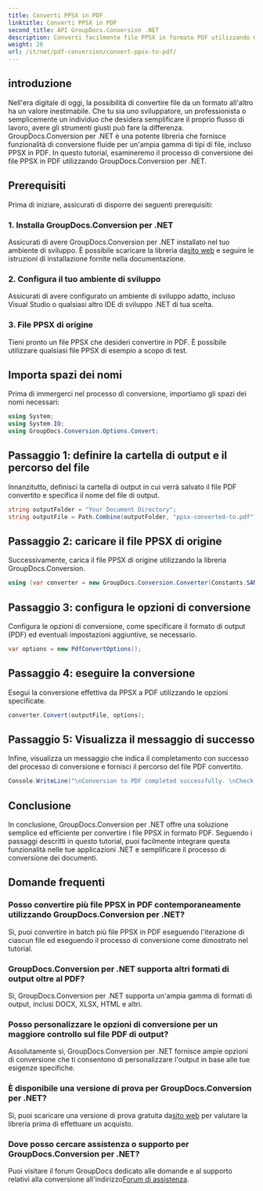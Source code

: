 ```yaml
---
title: Converti PPSX in PDF
linktitle: Converti PPSX in PDF
second_title: API GroupDocs.Conversion .NET
description: Converti facilmente file PPSX in formato PDF utilizzando GroupDocs.Conversion per .NET. Semplifica il flusso di lavoro dei documenti con questa potente libreria .NET.
weight: 26
url: /it/net/pdf-conversion/convert-ppsx-to-pdf/
---
```

## introduzione
Nell'era digitale di oggi, la possibilità di convertire file da un formato all'altro ha un valore inestimabile. Che tu sia uno sviluppatore, un professionista o semplicemente un individuo che desidera semplificare il proprio flusso di lavoro, avere gli strumenti giusti può fare la differenza. GroupDocs.Conversion per .NET è una potente libreria che fornisce funzionalità di conversione fluide per un'ampia gamma di tipi di file, incluso PPSX in PDF. In questo tutorial, esamineremo il processo di conversione dei file PPSX in PDF utilizzando GroupDocs.Conversion per .NET.
## Prerequisiti
Prima di iniziare, assicurati di disporre dei seguenti prerequisiti:
### 1. Installa GroupDocs.Conversion per .NET
 Assicurati di avere GroupDocs.Conversion per .NET installato nel tuo ambiente di sviluppo. È possibile scaricare la libreria da[sito web](https://releases.groupdocs.com/conversion/net/) e seguire le istruzioni di installazione fornite nella documentazione.
### 2. Configura il tuo ambiente di sviluppo
Assicurati di avere configurato un ambiente di sviluppo adatto, incluso Visual Studio o qualsiasi altro IDE di sviluppo .NET di tua scelta.
### 3. File PPSX di origine
Tieni pronto un file PPSX che desideri convertire in PDF. È possibile utilizzare qualsiasi file PPSX di esempio a scopo di test.

## Importa spazi dei nomi
Prima di immergerci nel processo di conversione, importiamo gli spazi dei nomi necessari:

```csharp
using System;
using System.IO;
using GroupDocs.Conversion.Options.Convert;
```

## Passaggio 1: definire la cartella di output e il percorso del file
Innanzitutto, definisci la cartella di output in cui verrà salvato il file PDF convertito e specifica il nome del file di output.
```csharp
string outputFolder = "Your Document Directory";
string outputFile = Path.Combine(outputFolder, "ppsx-converted-to.pdf");
```
## Passaggio 2: caricare il file PPSX di origine
Successivamente, carica il file PPSX di origine utilizzando la libreria GroupDocs.Conversion.
```csharp
using (var converter = new GroupDocs.Conversion.Converter(Constants.SAMPLE_PPSX))
```
## Passaggio 3: configura le opzioni di conversione
Configura le opzioni di conversione, come specificare il formato di output (PDF) ed eventuali impostazioni aggiuntive, se necessario.
```csharp
var options = new PdfConvertOptions();
```
## Passaggio 4: eseguire la conversione
Esegui la conversione effettiva da PPSX a PDF utilizzando le opzioni specificate.
```csharp
converter.Convert(outputFile, options);
```
## Passaggio 5: Visualizza il messaggio di successo
Infine, visualizza un messaggio che indica il completamento con successo del processo di conversione e fornisci il percorso del file PDF convertito.
```csharp
Console.WriteLine("\nConversion to PDF completed successfully. \nCheck output in {0}", outputFolder);
```

## Conclusione
In conclusione, GroupDocs.Conversion per .NET offre una soluzione semplice ed efficiente per convertire i file PPSX in formato PDF. Seguendo i passaggi descritti in questo tutorial, puoi facilmente integrare questa funzionalità nelle tue applicazioni .NET e semplificare il processo di conversione dei documenti.
## Domande frequenti
### Posso convertire più file PPSX in PDF contemporaneamente utilizzando GroupDocs.Conversion per .NET?
Sì, puoi convertire in batch più file PPSX in PDF eseguendo l'iterazione di ciascun file ed eseguendo il processo di conversione come dimostrato nel tutorial.
### GroupDocs.Conversion per .NET supporta altri formati di output oltre al PDF?
Sì, GroupDocs.Conversion per .NET supporta un'ampia gamma di formati di output, inclusi DOCX, XLSX, HTML e altri.
### Posso personalizzare le opzioni di conversione per un maggiore controllo sul file PDF di output?
Assolutamente sì, GroupDocs.Conversion per .NET fornisce ampie opzioni di conversione che ti consentono di personalizzare l'output in base alle tue esigenze specifiche.
### È disponibile una versione di prova per GroupDocs.Conversion per .NET?
 Sì, puoi scaricare una versione di prova gratuita da[sito web](https://releases.groupdocs.com/) per valutare la libreria prima di effettuare un acquisto.
### Dove posso cercare assistenza o supporto per GroupDocs.Conversion per .NET?
 Puoi visitare il forum GroupDocs dedicato alle domande e al supporto relativi alla conversione all'indirizzo[Forum di assistenza](https://forum.groupdocs.com/c/conversion/11).